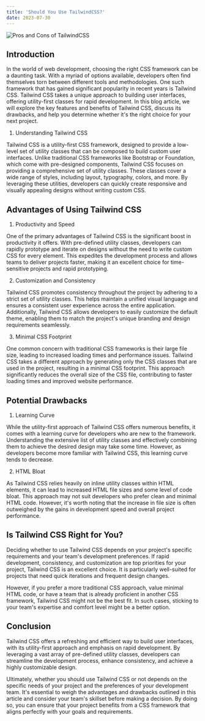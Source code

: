 ```yaml
---
title: 'Should You Use TailwindCSS?'
date: 2023-07-30
---
```


![Pros and Cons of TailwindCSS](https://github.com/EasewithTuts/hugo-blog-cms-dx/assets/108640614/e2313f38-b5e1-4cb3-9bbb-2f7e871c896b)


## Introduction

In the world of web development, choosing the right CSS framework can be a daunting task. With a myriad of options available, developers often find themselves torn between different tools and methodologies. One such framework that has gained significant popularity in recent years is Tailwind CSS. Tailwind CSS takes a unique approach to building user interfaces, offering utility-first classes for rapid development. In this blog article, we will explore the key features and benefits of Tailwind CSS, discuss its drawbacks, and help you determine whether it's the right choice for your next project.

1. Understanding Tailwind CSS

Tailwind CSS is a utility-first CSS framework, designed to provide a low-level set of utility classes that can be composed to build custom user interfaces. Unlike traditional CSS frameworks like Bootstrap or Foundation, which come with pre-designed components, Tailwind CSS focuses on providing a comprehensive set of utility classes. These classes cover a wide range of styles, including layout, typography, colors, and more. By leveraging these utilities, developers can quickly create responsive and visually appealing designs without writing custom CSS.

## Advantages of Using Tailwind CSS

1. Productivity and Speed

One of the primary advantages of Tailwind CSS is the significant boost in productivity it offers. With pre-defined utility classes, developers can rapidly prototype and iterate on designs without the need to write custom CSS for every element. This expedites the development process and allows teams to deliver projects faster, making it an excellent choice for time-sensitive projects and rapid prototyping.

2. Customization and Consistency

Tailwind CSS promotes consistency throughout the project by adhering to a strict set of utility classes. This helps maintain a unified visual language and ensures a consistent user experience across the entire application. Additionally, Tailwind CSS allows developers to easily customize the default theme, enabling them to match the project's unique branding and design requirements seamlessly.

3. Minimal CSS Footprint

One common concern with traditional CSS frameworks is their large file size, leading to increased loading times and performance issues. Tailwind CSS takes a different approach by generating only the CSS classes that are used in the project, resulting in a minimal CSS footprint. This approach significantly reduces the overall size of the CSS file, contributing to faster loading times and improved website performance.

## Potential Drawbacks

1. Learning Curve

While the utility-first approach of Tailwind CSS offers numerous benefits, it comes with a learning curve for developers who are new to the framework. Understanding the extensive list of utility classes and effectively combining them to achieve the desired design may take some time. However, as developers become more familiar with Tailwind CSS, this learning curve tends to decrease.

2. HTML Bloat

As Tailwind CSS relies heavily on inline utility classes within HTML elements, it can lead to increased HTML file sizes and some level of code bloat. This approach may not suit developers who prefer clean and minimal HTML code. However, it's worth noting that the increase in file size is often outweighed by the gains in development speed and overall project performance.

## Is Tailwind CSS Right for You?

Deciding whether to use Tailwind CSS depends on your project's specific requirements and your team's development preferences. If rapid development, consistency, and customization are top priorities for your project, Tailwind CSS is an excellent choice. It is particularly well-suited for projects that need quick iterations and frequent design changes.

However, if you prefer a more traditional CSS approach, value minimal HTML code, or have a team that is already proficient in another CSS framework, Tailwind CSS might not be the best fit. In such cases, sticking to your team's expertise and comfort level might be a better option.

## Conclusion

Tailwind CSS offers a refreshing and efficient way to build user interfaces, with its utility-first approach and emphasis on rapid development. By leveraging a vast array of pre-defined utility classes, developers can streamline the development process, enhance consistency, and achieve a highly customizable design.

Ultimately, whether you should use Tailwind CSS or not depends on the specific needs of your project and the preferences of your development team. It's essential to weigh the advantages and drawbacks outlined in this article and consider your team's skillset before making a decision. By doing so, you can ensure that your project benefits from a CSS framework that aligns perfectly with your goals and requirements.

